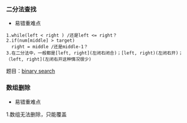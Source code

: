 ### 二分法查找
- 易错重难点
```
1.while(left < right ) /还是left <= right？
2.if(num[middle] > target)
  right = middle /还是middle-1？
3.在二分法中，一般都是[left, right](左闭右闭合)；[left, right)(左闭右开)；
（left, right](左闭右开这种情况很少)
```
题目：[binary search](https://leetcode.cn/problems/binary-search/)

### 数组删除
- 易错重难点

1.数组无法删除，只能覆盖
